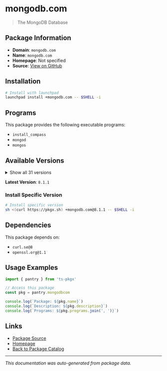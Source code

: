 # mongodb.com

> The MongoDB Database

## Package Information

- **Domain**: `mongodb.com`
- **Name**: `mongodb.com`
- **Homepage**: Not specified
- **Source**: [View on GitHub](https://github.com/pkgxdev/pantry/tree/main/projects/mongodb.com/package.yml)

## Installation

```bash
# Install with launchpad
launchpad install +mongodb.com -- $SHELL -i
```

## Programs

This package provides the following executable programs:

- `install_compass`
- `mongod`
- `mongos`

## Available Versions

<details>
<summary>Show all 31 versions</summary>

- `8.1.1`, `8.1.0`, `8.0.10`, `8.0.9`, `8.0.8`
- `8.0.7`, `8.0.6`, `8.0.5`, `8.0.4`, `8.0.3`
- `8.0.2`, `8.0.1`, `8.0.0`, `7.3.4`, `7.3.3`
- `7.0.21`, `7.0.20`, `7.0.19`, `7.0.18`, `7.0.17`
- `7.0.16`, `7.0.15`, `7.0.14`, `6.0.24`, `6.0.23`
- `6.0.22`, `6.0.21`, `6.0.20`, `6.0.19`, `6.0.18`
- `6.0.17`

</details>

**Latest Version**: `8.1.1`

### Install Specific Version

```bash
# Install specific version
sh <(curl https://pkgx.sh) +mongodb.com@8.1.1 -- $SHELL -i
```

## Dependencies

This package depends on:

- `curl.se@8`
- `openssl.org@1.1`

## Usage Examples

```typescript
import { pantry } from 'ts-pkgx'

// Access this package
const pkg = pantry.mongodbcom

console.log(`Package: ${pkg.name}`)
console.log(`Description: ${pkg.description}`)
console.log(`Programs: ${pkg.programs.join(', ')}`)
```

## Links

- [Package Source](https://github.com/pkgxdev/pantry/tree/main/projects/mongodb.com/package.yml)
- [Homepage](#)
- [Back to Package Catalog](../package-catalog.md)

---

*This documentation was auto-generated from package data.*
